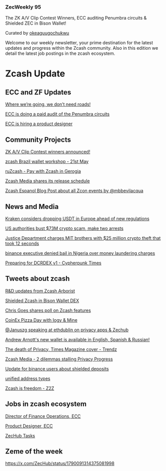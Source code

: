 ### ZecWeekly 95 

The ZK A/V Clip Contest Winners, ECC auditing Penumbra circuits & Shielded ZEC in Bison Wallet!

Curated by [okeaguugochukwu](https://x.com/UgochukwuOkeagu?s=09)

Welcome to our weekly newsletter, your prime destination for the latest updates and progress within the Zcash community.
Also in this edition we detail the latest job postings in the zcash ecosystem.


# Zcash Update 

## ECC and ZF Updates

[Where we’re going, we don’t need roads!](https://forum.zcashcommunity.com/t/where-were-going-we-dont-need-roads-ecc-weekly-update/47679)

[ECC is doing a paid audit of the Penumbra circuits]( https://forum.zcashcommunity.com/t/ecc-is-doing-a-paid-audit-of-the-penumbra-circuits/47678)

[ECC is hiring a product designer](https://apply.workable.com/electric-coin-company/j/ED38849748/)


## Community Projects 

[ZK A/V Clip Contest winners announced!](https://x.com/Zerodartz/status/1791519711236133207)

[zcash Brazil wallet workshop - 21st May](https://twitter.com/zcashbrazil/status/1791559944191295958?t=zCr_b0I-W7BhqOCfgRYCAA&s=19)

[ruZcash - Pay with Zcash in Gerogia](https://x.com/ZcashRussia/status/1792194511239790935)

[Zcash Media shares its release schedule](https://x.com/zcashmedia/status/1791118790811586641)

[Zcash Espanol Blog Post about all Zcon events by @mbbevilacqua](https://zcashesp.com/zcon-v-zcash-un-futuro-unificado/)



## News and Media 

[Kraken considers dropping USDT in Europe ahead of new regulations](https://cointelegraph.com/news/kraken-considers-dropping-usdt-europe-new-regulations)

[US authorities bust $73M crypto scam, make two arrests](https://cointelegraph.com/news/us-authorities-take-down-73m-crypto-money-laundering-scheme)

[Justice Department charges MIT brothers with $25 million crypto theft that took 12 seconds](https://www.cnbc.com/2024/05/15/feds-charge-brothers-in-25-million-cryptocurrency-heist-that-took-12-seconds.html)

[binance executive denied bail in Nigeria over money laundering charges](https://www.theguardian.com/technology/article/2024/may/17/binance-executive-denied-bail-in-nigeria-over-money-laundering-charges)

[Preparing for DCRDEX v1 - Cypherpunk Times](https://www.cypherpunktimes.com/preparing-for-dcrdex-v1/)




## Tweets about zcash 

[R&D updates from Zcash Arborist](https://twitter.com/zksquirrel/status/1791335405658226755?t=INBwaCwbwfyrbC-LIbaucw&s=19)

[Shielded Zcash in Bison Wallet DEX](https://x.com/ZecHub/status/1790048678620672335)

[Chris Goes shares poll on Zcash features](https://x.com/cwgoes/status/1790336474543432084)

[CoinEx Pizza Day with Iogy & Mine](https://x.com/pedamerico/status/1791910409311494584)

[@Januszg speaking at ethdublin on privacy apps & Zechub](https://x.com/EthIreland/status/1790476351239065679)

[Andrew Arnott's new wallet is available in English, Spanish & Russian!](https://x.com/aarnott/status/1792198402320761064)

[The death of Privacy, Times Magazine cover - Trendz](https://x.com/Redeadzk/status/1791931186694037697)

[Zcash Media - 2 dilemmas stalling Privacy Progress](https://x.com/zcashmedia/status/1791523142214815809)

[Update for binance users about shielded deposits](https://twitter.com/zcash/status/1790845925973192898?t=Cjl5snRtWuXH9KQGSJuh5w&s=19)

[unified address types](https://twitter.com/zcash/status/1790789498722308394?t=Ll1uz1V8MsAgin6dvWQB8g&s=19)

[Zcash is freedom - Z2Z](https://twitter.com/z2zcash/status/1791482826300248568?t=CYC_vg47_TKGcifhAJPQEA&s=19)





## Jobs in zcash ecosystem 

[Director of Finance Operations, ECC](https://apply.workable.com/electric-coin-company/j/ADDDE302B1/)

[Product Designer, ECC](https://apply.workable.com/electric-coin-company/j/ED38849748/)

[ZecHub Tasks](https://app.dework.xyz/zechub-2424)


## Zeme of the week

https://x.com/ZecHub/status/1790091314375081998






